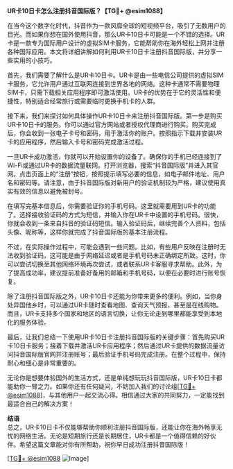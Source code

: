 **UR卡10日卡怎么注册抖音国际版？【TG💪+ @esim1088】**

在当今这个数字化时代，抖音作为一款风靡全球的短视频平台，吸引了无数用户的目光。而如果你想在国外使用抖音，那么UR卡10日卡可能是一个不错的选择。UR卡是一款专为国际用户设计的虚拟SIM卡服务，它能帮助你在海外轻松上网并注册各种国际应用。本文将详细讲解如何利用UR卡10日卡注册抖音国际版，并分享一些实用的小技巧。

首先，我们需要了解什么是UR卡10日卡。UR卡是由一些电信公司提供的虚拟SIM卡服务，它允许用户通过互联网连接到世界各地的网络。这种卡通常不需要物理SIM卡，只需下载相关应用程序即可激活使用。UR卡的优势在于它的灵活性和便捷性，特别适合经常旅行或需要临时更换手机卡的人群。

接下来，我们来探讨如何具体操作UR卡10日卡来注册抖音国际版。第一步是购买UR卡10日卡的服务。你可以通过官方网站或者授权代理商进行购买。购买完成后，你会收到一张电子卡号和密码，用于激活你的账户。按照指示下载并安装UR卡的应用程序，然后输入卡号和密码完成激活过程。

一旦UR卡成功激活，你就可以开始设置你的设备了。确保你的手机已经连接到了Wi-Fi或通过UR卡的数据流量联网。打开浏览器，搜索“抖音国际版”并进入其官网。点击页面上的“注册”按钮，按照提示填写必要的信息，如电子邮件地址、用户名和密码等。请注意，由于抖音国际版对新用户的验证机制较为严格，建议使用真实有效的信息以避免被封号。

在填写完基本信息后，你需要验证你的手机号码。这里就需要用到UR卡的功能了。选择接收验证码的方式为短信，并输入你在UR卡中设置的手机号码。很快，你就会收到一条来自抖音的验证码短信。输入验证码后，继续完善个人资料，包括头像、昵称等，这样你就完成了抖音国际版的基本注册流程。

不过，在实际操作过程中，可能会遇到一些问题。比如，有些用户反映在注册时无法收到验证码，这可能是由于网络延迟或者是手机号码未正确绑定所致。这时，你可以尝试切换至其他网络环境再次尝试，或者联系UR卡客服寻求帮助。此外，为了提高成功率，建议提前准备好备用的邮箱和手机号码，以便在必要时进行账号恢复。

除了注册抖音国际版之外，UR卡10日卡还能为你带来更多的便利。例如，当你身处异国他乡时，可以通过UR卡随时查看地图、查询天气预报，甚至是在线购物。而且，UR卡支持多个国家和地区的语言切换，让你无论走到哪里都能享受到本地化的服务体验。

最后，让我们总结一下使用UR卡10日卡注册抖音国际版的关键步骤：首先购买UR卡10日卡服务；接着下载并激活UR卡应用程序；然后通过UR卡提供的数据流量访问抖音国际版官网并注册账号；最后验证手机号码完成注册。在整个过程中，保持耐心和细心是非常重要的。

无论你是想要体验国外的生活方式，还是单纯想玩玩抖音国际版，UR卡10日卡都能助你一臂之力。如果你还有任何疑问，不妨加入我们的讨论组[[TG💪+ @esim1088](https://t.me/s/esim1088)]，与其他用户一起交流心得。相信通过大家的共同努力，一定能找到最适合自己的解决方案！

**结语**  
总之，UR卡10日卡不仅能够帮助你顺利注册抖音国际版，还能让你在海外畅享无忧的网络生活。无论是短期旅行还是长期居住，UR卡都是一个值得信赖的好伙伴。希望这篇文章能对你有所帮助，祝你早日成功注册抖音国际版！  

[[TG💪+ @esim1088](https://t.me/s/esim1088) ![Image](https://i.postimg.cc/4NQfJmqS/Snipaste-2025-05-13-00-14-12.png)]